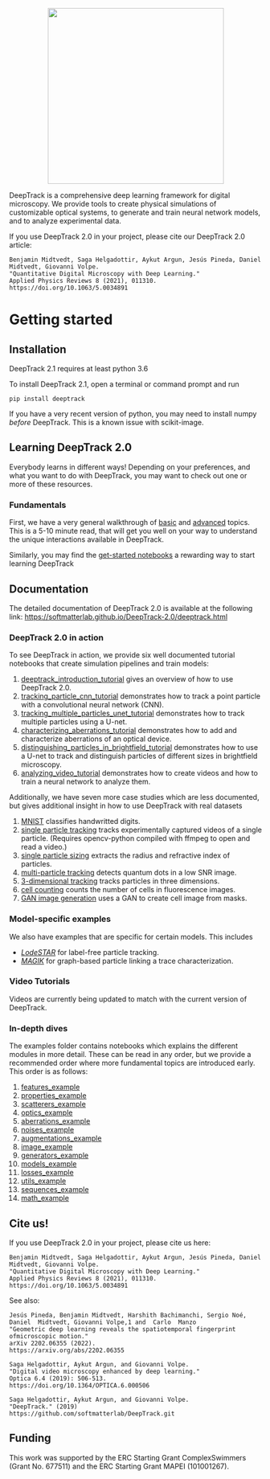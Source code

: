 <p align="center">
  <img width="350" src=https://github.com/softmatterlab/DeepTrack-2.0/blob/master/assets/logo.png?raw=true>
</p>

DeepTrack is a comprehensive deep learning framework for digital microscopy.
We provide tools to create physical simulations of customizable optical systems, to generate and train neural network models, and to analyze experimental data.

If you use DeepTrack 2.0 in your project, please cite our DeepTrack 2.0 article:

```
Benjamin Midtvedt, Saga Helgadottir, Aykut Argun, Jesús Pineda, Daniel Midtvedt, Giovanni Volpe.
"Quantitative Digital Microscopy with Deep Learning."
Applied Physics Reviews 8 (2021), 011310.
https://doi.org/10.1063/5.0034891
```

# Getting started

## Installation

DeepTrack 2.1 requires at least python 3.6

To install DeepTrack 2.1, open a terminal or command prompt and run

    pip install deeptrack
    
If you have a very recent version of python, you may need to install numpy _before_ DeepTrack. This is a known issue with scikit-image.

## Learning DeepTrack 2.0

Everybody learns in different ways! Depending on your preferences, and what you want to do with DeepTrack, you may want to check out one or more of these resources.

### Fundamentals

First, we have a very general walkthrough of [basic](https://softmatterlab.github.io/DeepTrack-2.0/basics.html) and [advanced](https://softmatterlab.github.io/DeepTrack-2.0/advanced.html) topics. This is a 5-10 minute read, that will get you well on your way to understand the unique interactions available in DeepTrack.

Similarly, you may find the [get-started notebooks](examples/get-started) a rewarding way to start learning DeepTrack

## Documentation

The detailed documentation of DeepTrack 2.0 is available at the following link: https://softmatterlab.github.io/DeepTrack-2.0/deeptrack.html

### DeepTrack 2.0 in action

To see DeepTrack in action, we provide six well documented tutorial notebooks that create simulation pipelines and train models:

1. [deeptrack_introduction_tutorial](examples/tutorials/deeptrack_introduction_tutorial.ipynb) gives an overview of how to use DeepTrack 2.0.
2. [tracking_particle_cnn_tutorial](examples/tutorials/tracking_particle_cnn_tutorial.ipynb) demonstrates how to track a point particle with a convolutional neural network (CNN).
3. [tracking_multiple_particles_unet_tutorial](examples/tutorials/tracking_multiple_particles_unet_tutorial.ipynb) demonstrates how to track multiple particles using a U-net.
4. [characterizing_aberrations_tutorial](examples/tutorials/characterizing_aberrations_tutorial.ipynb) demonstrates how to add and characterize aberrations of an optical device.
5. [distinguishing_particles_in_brightfield_tutorial](examples/tutorials/distinguishing_particles_in_brightfield_tutorial.ipynb) demonstrates how to use a U-net to track and distinguish particles of different sizes in brightfield microscopy.
6. [analyzing_video_tutorial](examples/tutorials/analyzing_video_tutorial.ipynb) demonstrates how to create videos and how to train a neural network to analyze them.

Additionally, we have seven more case studies which are less documented, but gives additional insight in how to use DeepTrack with real datasets

1. [MNIST](examples/paper-examples/1_MNIST.ipynb) classifies handwritted digits.
2. [single particle tracking](examples/paper-examples/2-single_particle_tracking.ipynb) tracks experimentally captured videos of a single particle. (Requires opencv-python compiled with ffmpeg to open and read a video.)
3. [single particle sizing](examples/paper-examples/3-particle_sizing.ipynb) extracts the radius and refractive index of particles.
4. [multi-particle tracking](examples/paper-examples/4-multi-molecule-tracking.ipynb) detects quantum dots in a low SNR image.
5. [3-dimensional tracking](examples/paper-examples/5-inline_holography_3d_tracking.ipynb) tracks particles in three dimensions.
6. [cell counting](examples/paper-examples/6-cell_counting.ipynb) counts the number of cells in fluorescence images.
7. [GAN image generation](examples/paper-examples/7-GAN_image_generation.ipynb) uses a GAN to create cell image from masks.

### Model-specific examples

We also have examples that are specific for certain models. This includes 
- [*LodeSTAR*](examples/LodeSTAR) for label-free particle tracking.
- [*MAGIK*](examples/MAGIK) for graph-based particle linking a trace characterization.

### Video Tutorials

Videos are currently being updated to match with the current version of DeepTrack.

### In-depth dives

The examples folder contains notebooks which explains the different modules in more detail. These can be read in any order, but we provide a recommended order where more fundamental topics are introduced early.
This order is as follows:

1. [features_example](examples/module-examples/features_example.ipynb)
2. [properties_example](examples/module-examples/properties_example.ipynb)
3. [scatterers_example](examples/module-examples/scatterers_example.ipynb)
4. [optics_example](examples/module-examples/optics_example.ipynb)
5. [aberrations_example](examples/module-examples/aberrations_example.ipynb)
6. [noises_example](examples/module-examples/noises_example.ipynb)
7. [augmentations_example](examples/module-examples/augmentations_example.ipynb)
8. [image_example](examples/module-examples/image_example.ipynb)
9. [generators_example](examples/module-examples/generators_example.ipynb)
10. [models_example](examples/module-examples/models_example.ipynb)
11. [losses_example](examples/module-examples/losses_example.ipynb)
12. [utils_example](examples/module-examples/utils_example.ipynb)
13. [sequences_example](examples/module-examples/sequences_example.ipynb)
14. [math_example](examples/module-examples/math_example.ipynb)



## Cite us!

If you use DeepTrack 2.0 in your project, please cite us here:

```
Benjamin Midtvedt, Saga Helgadottir, Aykut Argun, Jesús Pineda, Daniel Midtvedt, Giovanni Volpe.
"Quantitative Digital Microscopy with Deep Learning."
Applied Physics Reviews 8 (2021), 011310.
https://doi.org/10.1063/5.0034891
```

See also:

```
Jesús Pineda, Benjamin Midtvedt, Harshith Bachimanchi, Sergio Noé, Daniel  Midtvedt, Giovanni Volpe,1 and  Carlo  Manzo
"Geometric deep learning reveals the spatiotemporal fingerprint ofmicroscopic motion."
arXiv 2202.06355 (2022).
https://arxiv.org/abs/2202.06355
```

```
Saga Helgadottir, Aykut Argun, and Giovanni Volpe.
"Digital video microscopy enhanced by deep learning."
Optica 6.4 (2019): 506-513.
https://doi.org/10.1364/OPTICA.6.000506
```

```
Saga Helgadottir, Aykut Argun, and Giovanni Volpe.
"DeepTrack." (2019)
https://github.com/softmatterlab/DeepTrack.git
```

## Funding

This work was supported by the ERC Starting Grant ComplexSwimmers (Grant No. 677511) and the ERC Starting Grant MAPEI (101001267).
